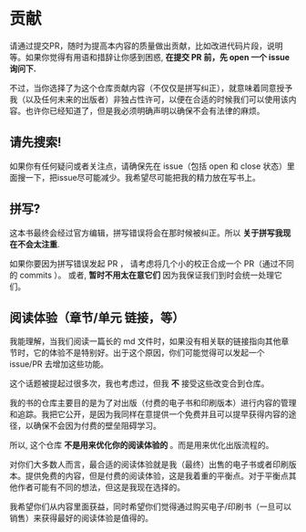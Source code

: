 # 贡献
请通过提交PR，随时为提高本内容的质量做出贡献，比如改进代码片段，说明等。如果你觉得有用语和措辞让你感到困惑, **在提交 PR 前，先 open 一个 issue 询问下.**

不过，当你选择了为这个仓库贡献内容（不仅仅是拼写纠正），就意味着同意授予我（以及任何未来的出版者）非独占性许可，以便在合适的时候我们可以使用该内容。也许你已经知道了，但是我必须明确声明以确保不会有法律的麻烦。

## 请先搜索!

如果你有任何疑问或者关注点，请确保先在 issue（包括 open 和 close 状态）里面搜一下，把issue尽可能减少。我希望尽可能把我的精力放在写书上。

## 拼写?

这本书最终会经过官方编辑，拼写错误将会在那时候被纠正。所以 **关于拼写我现在不会太注重**.

如果你要因为拼写错误发起 PR ， 请考虑将几个小的校正合成一个 PR（通过不同的 commits ）。 或者, **暂时不用太在意它们** 因为我保证我们到时会统一处理它们。

## 阅读体验（章节/单元 链接，等）

我能理解，当我们阅读一篇长的 md 文件时，如果没有相关联的链接指向其他章节时，它的体验不是特别好。出于这个原因，你们可能觉得可以发起一个 issue/PR 去增加这些功能。

这个话题被提起过很多次，我也考虑过，但我 **不** 接受这些改变合到仓库。
 
我的书的仓库主要目的是为了对出版（付费的电子书和印刷版本）进行内容的管理和追踪。我把它公开，是因为我同样在意提供一个免费并且可以提早获得内容的途径，以确保不会因为付费的壁垒阻碍学习。

所以, 这个仓库 **不是用来优化你的阅读体验的** 。而是用来优化出版流程的。

对你们大多数人而言，最合适的阅读体验就是我（最终）出售的电子书或者印刷版本。提供免费的内容，但是付费的阅读体验，这是我着重的平衡点。对于平衡点其他作者可能有不同的想法，但这是我现在选择的。

我希望你们从内容里面获益，同时希望你们觉得通过购买电子/印刷书（一旦可以销售）来获得最好的阅读体验是值得的。
